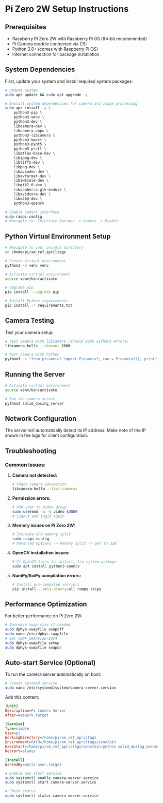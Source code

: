 # Pi Zero 2W Setup Instructions

## Prerequisites
- Raspberry Pi Zero 2W with Raspberry Pi OS (64-bit recommended)
- Pi Camera module connected via CSI
- Python 3.8+ (comes with Raspberry Pi OS)
- Internet connection for package installation

## System Dependencies

First, update your system and install required system packages:

```bash
# Update system
sudo apt update && sudo apt upgrade -y

# Install system dependencies for camera and image processing
sudo apt install -y \
    python3-pip \
    python3-venv \
    python3-dev \
    libcamera-dev \
    libcamera-apps \
    python3-libcamera \
    python3-kms++ \
    python3-pyqt5 \
    python3-prctl \
    libatlas-base-dev \
    libjpeg-dev \
    libtiff5-dev \
    libpng-dev \
    libavcodec-dev \
    libavformat-dev \
    libswscale-dev \
    libgtk2.0-dev \
    libcanberra-gtk-module \
    libxvidcore-dev \
    libx264-dev \
    python3-opencv

# Enable camera interface
sudo raspi-config
# Navigate to: Interface Options -> Camera -> Enable
```

## Python Virtual Environment Setup

```bash
# Navigate to your project directory
cd /home/pi/xm_ref_apriltags

# Create virtual environment
python3 -m venv venv

# Activate virtual environment
source venv/bin/activate

# Upgrade pip
pip install --upgrade pip

# Install Python requirements
pip install -r requirements.txt
```

## Camera Testing

Test your camera setup:

```bash
# Test camera with libcamera (should work without errors)
libcamera-hello --timeout 2000

# Test camera with Python
python3 -c "from picamera2 import Picamera2; cam = Picamera2(); print('Camera OK')"
```

## Running the Server

```bash
# Activate virtual environment
source venv/bin/activate

# Run the camera server
python3 solid_dosing_server
```

## Network Configuration

The server will automatically detect its IP address. Make note of the IP shown in the logs for client configuration.

## Troubleshooting

### Common Issues:

1. **Camera not detected:**
   ```bash
   # Check camera connection
   libcamera-hello --list-cameras
   ```

2. **Permission errors:**
   ```bash
   # Add user to video group
   sudo usermod -a -G video $USER
   # Logout and login again
   ```

3. **Memory issues on Pi Zero 2W:**
   ```bash
   # Increase GPU memory split
   sudo raspi-config
   # Advanced Options -> Memory Split -> Set to 128
   ```

4. **OpenCV installation issues:**
   ```bash
   # If OpenCV fails to install, try system package
   sudo apt install python3-opencv
   ```

5. **NumPy/SciPy compilation errors:**
   ```bash
   # Install pre-compiled versions
   pip install --only-binary=all numpy scipy
   ```

## Performance Optimization

For better performance on Pi Zero 2W:

```bash
# Increase swap size if needed
sudo dphys-swapfile swapoff
sudo nano /etc/dphys-swapfile
# Set CONF_SWAPSIZE=1024
sudo dphys-swapfile setup
sudo dphys-swapfile swapon
```

## Auto-start Service (Optional)

To run the camera server automatically on boot:

```bash
# Create systemd service
sudo nano /etc/systemd/system/camera-server.service
```

Add this content:
```ini
[Unit]
Description=Pi Camera Server
After=network.target

[Service]
Type=simple
User=pi
WorkingDirectory=/home/pi/xm_ref_apriltags
Environment=PATH=/home/pi/xm_ref_apriltags/venv/bin
ExecStart=/home/pi/xm_ref_apriltags/venv/bin/python solid_dosing_server
Restart=always

[Install]
WantedBy=multi-user.target
```

```bash
# Enable and start service
sudo systemctl enable camera-server.service
sudo systemctl start camera-server.service

# Check status
sudo systemctl status camera-server.service
```
